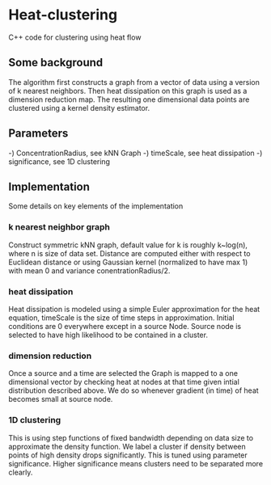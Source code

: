# Heat-clustering

C++ code for clustering using heat flow

## Some background
The algorithm first constructs a graph from a vector of data using a version of k nearest neighbors. Then heat dissipation on this graph is used as a dimension reduction map. The resulting one dimensional data points are clustered using a kernel density estimator.

## Parameters
-) ConcentrationRadius, see kNN Graph
-) timeScale, see heat dissipation
-) significance, see 1D clustering

## Implementation

Some details on key elements of the implementation

### k nearest neighbor graph
Construct symmetric kNN graph, default value for k is roughly k~log(n), where n is size of data set. Distance are computed either with respect to Euclidean distance or using Gaussian kernel (normalized to have max 1) with mean 0 and variance conentrationRadius/2.

### heat dissipation
Heat dissipation is modeled using a simple Euler approximation for the heat equation, timeScale is the size of time steps in approximation.
Initial conditions are 0 everywhere except in a source Node.
Source node is selected to have high likelihood to be contained in a cluster.

### dimension reduction
Once a source and a time are selected the Graph is mapped to a one dimensional vector by checking heat at nodes at that time given intial distribution described above.
We do so whenever gradient (in time) of heat becomes small at source node.

### 1D clustering
This is using step functions of fixed bandwidth depending on data size to approximate the density function. We label a cluster if density between points of high density drops significantly. This is tuned using parameter significance. Higher significance means clusters need to be separated more clearly.
